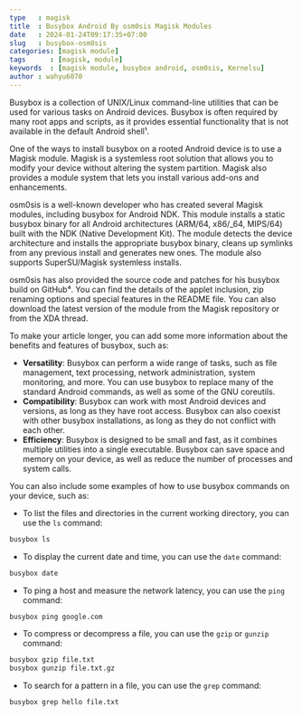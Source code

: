 ```yaml
---
type   : magisk
title  : Busybox Android By osm0sis Magisk Modules
date   : 2024-01-24T09:17:35+07:00
slug   : busybox-osm0sis
categories: [magisk module]
tags      : [magisk, module]
keywords  : [magisk module, busybox android, osm0sis, Kernelsu]
author : wahyu6070
---
```





Busybox is a collection of UNIX/Linux command-line utilities that can be used for various tasks on Android devices. Busybox is often required by many root apps and scripts, as it provides essential functionality that is not available in the default Android shell¹.

One of the ways to install busybox on a rooted Android device is to use a Magisk module. Magisk is a systemless root solution that allows you to modify your device without altering the system partition. Magisk also provides a module system that lets you install various add-ons and enhancements.

osm0sis is a well-known developer who has created several Magisk modules, including busybox for Android NDK. This module installs a static busybox binary for all Android architectures (ARM/64, x86/_64, MIPS/64) built with the NDK (Native Development Kit). The module detects the device architecture and installs the appropriate busybox binary, cleans up symlinks from any previous install and generates new ones. The module also supports SuperSU/Magisk systemless installs.

osm0sis has also provided the source code and patches for his busybox build on GitHub⁴. You can find the details of the applet inclusion, zip renaming options and special features in the README file. You can also download the latest version of the module from the Magisk repository or from the XDA thread.

To make your article longer, you can add some more information about the benefits and features of busybox, such as:

- **Versatility**: Busybox can perform a wide range of tasks, such as file management, text processing, network administration, system monitoring, and more. You can use busybox to replace many of the standard Android commands, as well as some of the GNU coreutils.
- **Compatibility**: Busybox can work with most Android devices and versions, as long as they have root access. Busybox can also coexist with other busybox installations, as long as they do not conflict with each other.
- **Efficiency**: Busybox is designed to be small and fast, as it combines multiple utilities into a single executable. Busybox can save space and memory on your device, as well as reduce the number of processes and system calls.

You can also include some examples of how to use busybox commands on your device, such as:

- To list the files and directories in the current working directory, you can use the `ls` command:

```bash
busybox ls
```

- To display the current date and time, you can use the `date` command:

```bash
busybox date
```

- To ping a host and measure the network latency, you can use the `ping` command:

```bash
busybox ping google.com
```

- To compress or decompress a file, you can use the `gzip` or `gunzip` command:

```bash
busybox gzip file.txt
busybox gunzip file.txt.gz
```

- To search for a pattern in a file, you can use the `grep` command:

```bash
busybox grep hello file.txt
```

